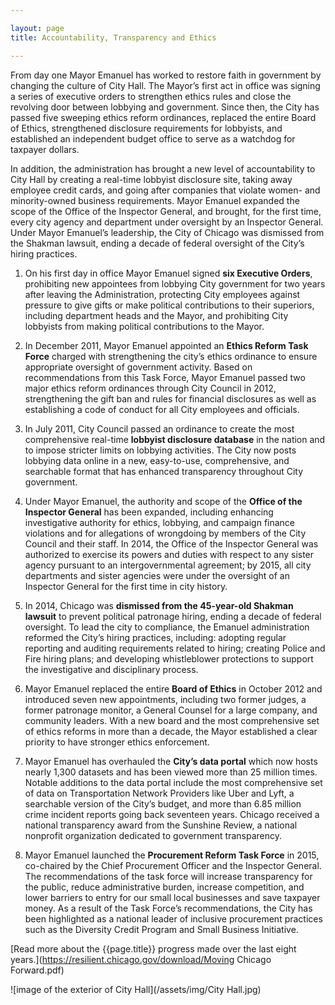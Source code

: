 ```yaml
---

layout: page
title: Accountability, Transparency and Ethics

---
```


From day one Mayor Emanuel has worked to restore faith in government by changing the culture of City Hall. The Mayor’s first act in office was signing a series of executive orders to strengthen ethics rules and close the revolving door between lobbying and government. Since then, the City has passed five sweeping ethics reform ordinances, replaced the entire Board of Ethics, strengthened disclosure requirements for lobbyists, and established an independent budget office to serve as a watchdog for taxpayer dollars.

In addition, the administration has brought a new level of accountability to City Hall by creating a real-time lobbyist disclosure site, taking away employee credit cards, and going after companies that violate women- and minority-owned business requirements. Mayor Emanuel expanded the scope of the Office of the Inspector General, and brought, for the first time, every city agency and department under oversight by an Inspector General. Under Mayor Emanuel’s leadership, the City of Chicago was dismissed from the Shakman lawsuit, ending a decade of federal oversight of the City’s hiring practices.

1. On his first day in office Mayor Emanuel signed **six Executive Orders**, prohibiting new appointees from lobbying City government for two years after leaving the Administration, protecting City employees against pressure to give gifts or make political contributions to their superiors, including department heads and the Mayor, and prohibiting City lobbyists from making political contributions to the Mayor.

1. In December 2011, Mayor Emanuel appointed an **Ethics Reform Task Force** charged with strengthening the city’s ethics ordinance to ensure appropriate oversight of government activity. Based on recommendations from this Task Force, Mayor Emanuel passed two major ethics reform ordinances through City Council in 2012, strengthening the gift ban and rules for financial disclosures as well as establishing a code of conduct for all City employees and officials.

1. In July 2011, City Council passed an ordinance to create the most comprehensive real-time **lobbyist disclosure database** in the nation and to impose stricter limits on lobbying activities. The City now posts lobbying data online in a new, easy-to-use, comprehensive, and searchable format that has enhanced transparency throughout City government.

1. Under Mayor Emanuel, the authority and scope of the **Office of the Inspector General** has been expanded, including enhancing investigative authority for ethics, lobbying, and campaign finance violations and for allegations of wrongdoing by members of the City Council and their staff. In 2014, the Office of the Inspector General was authorized to exercise its powers and duties with respect to any sister agency pursuant to an intergovernmental agreement; by 2015, all city departments and sister agencies were under the oversight of an Inspector General for the first time in city history.

1. In 2014, Chicago was **dismissed from the 45-year-old Shakman lawsuit** to prevent political patronage hiring, ending a decade of federal oversight. To lead the city to compliance, the Emanuel administration reformed the City’s hiring practices, including: adopting regular reporting and auditing requirements related to hiring; creating Police and Fire hiring plans; and developing whistleblower protections to support the investigative and disciplinary process. 

1. Mayor Emanuel replaced the entire **Board of Ethics** in October 2012 and introduced seven new appointments, including two former judges, a former patronage monitor, a General Counsel for a large company, and community leaders. With a new board and the most comprehensive set of ethics reforms in more than a decade, the Mayor established a clear priority to have stronger ethics enforcement.

1. Mayor Emanuel has overhauled the **City’s data portal** which now hosts nearly 1,300 datasets and has been viewed more than 25 million times. Notable additions to the data portal include the most comprehensive set of data on Transportation Network Providers like Uber and Lyft, a searchable version of the City’s budget, and more than 6.85 million crime incident reports going back seventeen years. Chicago received a national transparency award from the Sunshine Review, a national nonprofit organization dedicated to government transparency.

1. Mayor Emanuel launched the **Procurement Reform Task Force** in 2015, co-chaired by the Chief Procurement Officer and the Inspector General. The recommendations of the task force will increase transparency for the public, reduce administrative burden, increase competition, and lower barriers to entry for our small local businesses and save taxpayer money. As a result of the Task Force’s recommendations, the City has been highlighted as a national leader of inclusive procurement practices such as the Diversity Credit Program and Small Business Initiative.

[Read more about the {{page.title}} progress made over the last eight years.](https://resilient.chicago.gov/download/Moving Chicago Forward.pdf)

![image of the exterior of City Hall](/assets/img/City Hall.jpg) 